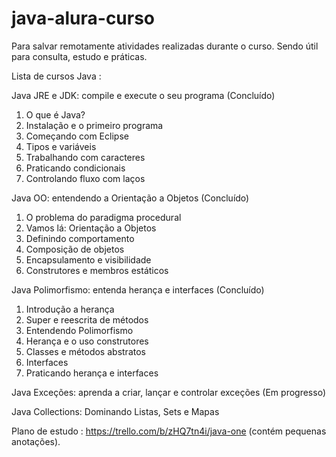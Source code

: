 # java-alura-curso
Para salvar remotamente atividades realizadas durante o curso. Sendo útil para consulta, estudo e práticas.

Lista de cursos Java :

Java JRE e JDK: compile e execute o seu programa (Concluído)
  1. O que é Java?
  2. Instalação e o primeiro programa 
  3. Começando com Eclipse
  4. Tipos e variáveis
  5. Trabalhando com caracteres
  6. Praticando condicionais
  7. Controlando fluxo com laços

Java OO: entendendo a Orientação a Objetos (Concluído)
  1. O problema do paradigma procedural 
  2. Vamos lá: Orientação a Objetos
  3. Definindo comportamento
  4. Composição de objetos
  5. Encapsulamento e visibilidade
  6. Construtores e membros estáticos

Java Polimorfismo: entenda herança e interfaces (Concluído)
  1. Introdução a herança
  2. Super e reescrita de métodos 
  3. Entendendo Polimorfismo
  4. Herança e o uso construtores 
  5. Classes e métodos abstratos
  6. Interfaces
  7. Praticando herança e interfaces

Java Exceções: aprenda a criar, lançar e controlar exceções (Em progresso)

Java Collections: Dominando Listas, Sets e Mapas

Plano de estudo : https://trello.com/b/zHQ7tn4i/java-one (contém pequenas anotações).
